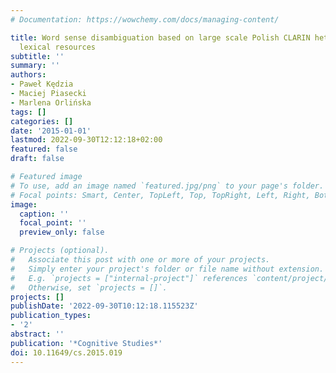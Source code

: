 ```yaml
---
# Documentation: https://wowchemy.com/docs/managing-content/

title: Word sense disambiguation based on large scale Polish CLARIN heterogeneous
  lexical resources
subtitle: ''
summary: ''
authors:
- Paweł Kędzia
- Maciej Piasecki
- Marlena Orlińska
tags: []
categories: []
date: '2015-01-01'
lastmod: 2022-09-30T12:12:18+02:00
featured: false
draft: false

# Featured image
# To use, add an image named `featured.jpg/png` to your page's folder.
# Focal points: Smart, Center, TopLeft, Top, TopRight, Left, Right, BottomLeft, Bottom, BottomRight.
image:
  caption: ''
  focal_point: ''
  preview_only: false

# Projects (optional).
#   Associate this post with one or more of your projects.
#   Simply enter your project's folder or file name without extension.
#   E.g. `projects = ["internal-project"]` references `content/project/deep-learning/index.md`.
#   Otherwise, set `projects = []`.
projects: []
publishDate: '2022-09-30T10:12:18.115523Z'
publication_types:
- '2'
abstract: ''
publication: '*Cognitive Studies*'
doi: 10.11649/cs.2015.019
---
```

